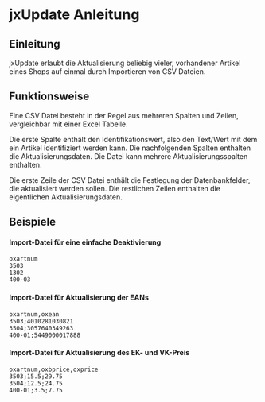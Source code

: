# jxUpdate Anleitung

## Einleitung

jxUpdate erlaubt die Aktualisierung beliebig vieler, vorhandener Artikel eines Shops auf einmal durch Importieren von CSV Dateien.

## Funktionsweise
Eine CSV Datei besteht in der Regel aus mehreren Spalten und Zeilen, vergleichbar mit einer Excel Tabelle.

Die erste Spalte enthält den Identifikationswert, also den Text/Wert mit dem ein Artikel identifiziert werden kann. Die nachfolgenden Spalten enthalten die Aktualisierungsdaten. Die Datei kann mehrere Aktualisierungsspalten enthalten.

Die erste Zeile der CSV Datei enthält die Festlegung der Datenbankfelder, die aktualisiert werden sollen. Die restlichen Zeilen enthalten die eigentlichen Aktualisierungsdaten.

## Beispiele

#### Import-Datei für eine einfache Deaktivierung
    oxartnum
    3503
    1302
    400-03
  
#### Import-Datei für Aktualisierung der EANs
    oxartnum,oxean
    3503;4010281030821
    3504;3057640349263
    400-01;5449000017888
  
#### Import-Datei für Aktualisierung des EK- und VK-Preis
    oxartnum,oxbprice,oxprice
    3503;15.5;29.75
    3504;12.5;24.75
    400-01;3.5;7.75
